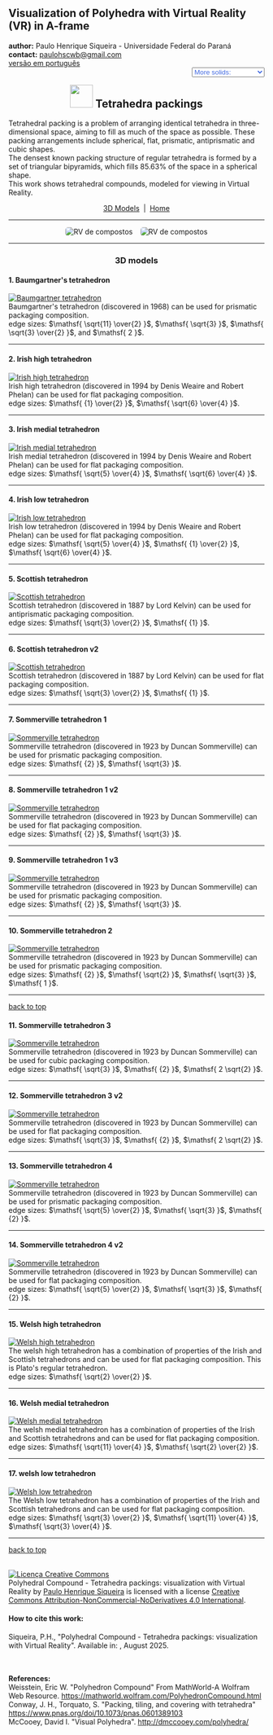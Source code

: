 <link rel="stylesheet" href="../scripts/style.css">
<meta charset="utf-8">
<script type="text/x-mathjax-config">
	  MathJax.Hub.Config({
		showProcessingMessages: false,
		tex2jax: { inlineMath: [['$','$'],['\\(','\\)']] }
	  });
</script>
<script type="text/javascript" src="https://cdn.mathjax.org/mathjax/latest/MathJax.js?config=TeX-MML-AM_HTMLorMML"></script>
<link rel="icon" type="image/png" href="vr/salas/imagens/icone.png">
<h2>Visualization of Polyhedra with Virtual Reality (VR) in A-frame</h2>
 <b>author:</b> Paulo Henrique Siqueira - Universidade Federal do Paraná
 <br><b>contact:</b> <a href="#">paulohscwb@gmail.com</a>
 <br><a href="https://paulohscwb.github.io/polycompound/tetrahedra/pt-br/">versão em português</a>
 <form style="margin: 0 auto; float:right; text-align:right; width:100%; margin-bottom:15px;">
	<select id="url" onchange="urlHandler(this.value)" style="color:royalblue;">
		<option disabled selected value>More solids:</option>
		<option value="../compounds1/">Tetrahedra family</option>
		<option value="../compounds2/">Cube family</option>
		<option disabled value="../tetrahedra/">Tetrahedra packings</option>
		<!--<option value="../compounds3/">Octahedra family</option>
		<option value="../compounds4/">Dodecahedra and icosahedra family 1</option>
		<option value="../compounds5/">Dodecahedra and icosahedra family 2</option>
		<option value="../compounds6/">Compounds of dual polyhedra</option>
		<option value="../compounds7/">Compounds of two polyhedra</option>-->
	</select>
</form>
<script>
function urlHandler(value) {                               
    window.location.assign(`${value}`);
}
</script>

<p id="p1"></p>
  <h2 align="center"><img src="vr/salas/imagens/icone.png" style="margin-bottom:-10px" width="45"> Tetrahedra packings</h2>
Tetrahedral packing is a problem of arranging identical tetrahedra in three-dimensional space, aiming to fill as much of the space as possible. These packing arrangements include spherical, flat, prismatic, antiprismatic and cubic shapes.
<br>The densest known packing structure of regular tetrahedra is formed by a set of triangular bipyramids, which fills 85.63% of the space in a spherical shape.
<br>This work shows tetrahedral compounds, modeled for viewing in Virtual Reality.
<p align="center"><a href="#m3d">3D Models</a><span>&nbsp;&nbsp;|&nbsp;&nbsp;</span><a href="../">Home</a></p>
<hr>
 <p align="center"><img src="vr/salas/videos/compound1.gif" style="max-width: 45%; border-radius:5px; margin-right:15px" loading="lazy" alt="RV de compostos"/><img src="vr/salas/videos/compound2.gif" style="max-width: 45%; border-radius:5px;" loading="lazy" alt="RV de compostos"/></p>
<hr>
<h3 id="m3d" align="center">3D models</h3>
<!--<iframe width="560" height="315" style="max-width:100%" src="https://www.youtube.com/embed/videoseries?list=PLy0I_lGW8HxUNlFkcmo7my5krrhVG2_BH" title="YouTube video player" frameborder="0" allow="accelerometer; autoplay; clipboard-write; encrypted-media; gyroscope; picture-in-picture; web-share" allowfullscreen></iframe>-->
<h4>1. Baumgartner's tetrahedron</h4>
<a href="vr/Baumgartner.htm" target="_blank" title="3D model" class="fotoA"><img src="ar/0A.png" class="foto" alt="Baumgartner tetrahedron"></a>
 <br>Baumgartner's tetrahedron (discovered in 1968) can be used for prismatic packaging composition.
 <br>edge sizes: $\mathsf{ \sqrt{11} \over{2} }$, $\mathsf{ \sqrt{3} }$, $\mathsf{ \sqrt{3} \over{2} }$, and $\mathsf{ 2 }$.
 <br>
<hr>
<h4>2. Irish high tetrahedron</h4>
<a href="vr/IrishHigh.htm" target="_blank" title="3D model" class="fotoA"><img src="ar/1A.png" class="foto" alt="Irish high tetrahedron"></a>
 <br>Irish high tetrahedron (discovered in 1994 by Denis Weaire and Robert Phelan) can be used for flat packaging composition.
 <br>edge sizes: $\mathsf{ {1} \over{2} }$, $\mathsf{ \sqrt{6} \over{4} }$.
 <br>
<hr>
<h4>3. Irish medial tetrahedron</h4>
<a href="vr/IrishMedial.htm" target="_blank" title="3D model" class="fotoA"><img src="ar/3A.png" class="foto" alt="Irish medial tetrahedron"></a>
 <br>Irish medial tetrahedron (discovered in 1994 by Denis Weaire and Robert Phelan) can be used for flat packaging composition.
 <br>edge sizes: $\mathsf{ \sqrt{5} \over{4} }$, $\mathsf{ \sqrt{6} \over{4} }$.
 <br>
<hr>
<h4>4. Irish low tetrahedron</h4>
<a href="vr/IrishLow.htm" target="_blank" title="3D model" class="fotoA"><img src="ar/2A.png" class="foto" alt="Irish low tetrahedron"></a>
 <br>Irish low tetrahedron (discovered in 1994 by Denis Weaire and Robert Phelan) can be used for flat packaging composition.
 <br>edge sizes: $\mathsf{ \sqrt{5} \over{4} }$, $\mathsf{ {1} \over{2} }$, $\mathsf{ \sqrt{6} \over{4} }$.
 <br>
<hr>
<h4>5. Scottish tetrahedron</h4>
<a href="vr/Scottish.htm" target="_blank" title="3D model" class="fotoA"><img src="ar/4A.png" class="foto" alt="Scottish tetrahedron"></a>
 <br>Scottish tetrahedron (discovered in 1887 by Lord Kelvin) can be used for antiprismatic packaging composition.
 <br>edge sizes: $\mathsf{ \sqrt{3} \over{2} }$, $\mathsf{ {1} }$.
 <br>
<hr>
<h4>6. Scottish tetrahedron v2</h4>
<a href="vr/Scottish1.htm" target="_blank" title="3D model" class="fotoA"><img src="ar/5A.png" class="foto" alt="Scottish tetrahedron"></a>
 <br>Scottish tetrahedron (discovered in 1887 by Lord Kelvin) can be used for flat packaging composition.
 <br>edge sizes: $\mathsf{ \sqrt{3} \over{2} }$, $\mathsf{ {1} }$.
 <br>
<hr>
<h4>7. Sommerville tetrahedron 1</h4>
<a href="vr/Sommerville.htm" target="_blank" title="3D model" class="fotoA"><img src="ar/6A.png" class="foto" alt="Sommerville tetrahedron"></a>
 <br>Sommerville tetrahedron (discovered in 1923 by Duncan Sommerville) can be used for prismatic packaging composition.
 <br>edge sizes: $\mathsf{ {2} }$, $\mathsf{ \sqrt{3} }$.
 <br>
<hr>
<h4>8. Sommerville tetrahedron 1 v2</h4>
<a href="vr/Sommerville_a.htm" target="_blank" title="3D model" class="fotoA"><img src="ar/7A.png" class="foto" alt="Sommerville tetrahedron"></a>
 <br>Sommerville tetrahedron (discovered in 1923 by Duncan Sommerville) can be used for flat packaging composition.
 <br>edge sizes: $\mathsf{ {2} }$, $\mathsf{ \sqrt{3} }$.
 <br>
<hr>
<h4>9. Sommerville tetrahedron 1 v3</h4>
<a href="vr/Sommerville_b.htm" target="_blank" title="3D model" class="fotoA"><img src="ar/8A.png" class="foto" alt="Sommerville tetrahedron"></a>
 <br>Sommerville tetrahedron (discovered in 1923 by Duncan Sommerville) can be used for prismatic packaging composition.
 <br>edge sizes: $\mathsf{ {2} }$, $\mathsf{ \sqrt{3} }$.
 <br>
<hr>
<h4>10. Sommerville tetrahedron 2</h4>
<a href="vr/Sommerville2.htm" target="_blank" title="3D model" class="fotoA"><img src="ar/9A.png" class="foto" alt="Sommerville tetrahedron"></a>
 <br>Sommerville tetrahedron (discovered in 1923 by Duncan Sommerville) can be used for prismatic packaging composition.
 <br>edge sizes: $\mathsf{ {2} }$, $\mathsf{ \sqrt{2} }$, $\mathsf{ \sqrt{3} }$, $\mathsf{ 1 }$.
 <br>
<hr>
<p class="topop"><a href="#p1" class="topo">back to top</a></p>
<h4>11. Sommerville tetrahedron 3</h4>
<a href="vr/Sommerville3.htm" target="_blank" title="3D model" class="fotoA"><img src="ar/10A.png" class="foto" alt="Sommerville tetrahedron"></a>
 <br>Sommerville tetrahedron (discovered in 1923 by Duncan Sommerville) can be used for cubic packaging composition.
 <br>edge sizes: $\mathsf{ \sqrt{3} }$, $\mathsf{ {2} }$, $\mathsf{ 2 \sqrt{2} }$.
 <br>
<hr>
<h4>12. Sommerville tetrahedron 3 v2</h4>
<a href="vr/Sommerville3_a.htm" target="_blank" title="3D model" class="fotoA"><img src="ar/11A.png" class="foto" alt="Sommerville tetrahedron"></a>
 <br>Sommerville tetrahedron (discovered in 1923 by Duncan Sommerville) can be used for flat packaging composition.
 <br>edge sizes: $\mathsf{ \sqrt{3} }$, $\mathsf{ {2} }$, $\mathsf{ 2 \sqrt{2} }$.
 <br>
<hr>
<h4>13. Sommerville tetrahedron 4</h4>
<a href="vr/Sommerville4.htm" target="_blank" title="3D model" class="fotoA"><img src="ar/12A.png" class="foto" alt="Sommerville tetrahedron"></a>
 <br>Sommerville tetrahedron (discovered in 1923 by Duncan Sommerville) can be used for prismatic packaging composition.
 <br>edge sizes: $\mathsf{ \sqrt{5} \over{2} }$, $\mathsf{ \sqrt{3} }$, $\mathsf{ {2} }$.
 <br>
<hr>
<h4>14. Sommerville tetrahedron 4 v2</h4>
<a href="vr/Sommerville4_a.htm" target="_blank" title="3D model" class="fotoA"><img src="ar/13A.png" class="foto" alt="Sommerville tetrahedron"></a>
 <br>Sommerville tetrahedron (discovered in 1923 by Duncan Sommerville) can be used for flat packaging composition.
 <br>edge sizes: $\mathsf{ \sqrt{5} \over{2} }$, $\mathsf{ \sqrt{3} }$, $\mathsf{ {2} }$.
 <br>
<hr>
<h4>15. Welsh high tetrahedron</h4>
<a href="vr/WelshHigh.htm" target="_blank" title="3D model" class="fotoA"><img src="ar/14A.png" class="foto" alt="Welsh high tetrahedron"></a>
 <br>The welsh high tetrahedron has a combination of properties of the Irish and Scottish tetrahedrons and can be used for flat packaging composition. This is Plato's regular tetrahedron.
 <br>edge sizes: $\mathsf{ \sqrt{2} \over{2} }$.
 <br>
<hr>
 <h4>16. Welsh medial tetrahedron</h4>
<a href="vr/WelshMedial.htm" target="_blank" title="3D model" class="fotoA"><img src="ar/16A.png" class="foto" alt="Welsh medial tetrahedron"></a>
 <br>The welsh medial tetrahedron has a combination of properties of the Irish and Scottish tetrahedrons and can be used for flat packaging composition.
 <br>edge sizes: $\mathsf{ \sqrt{11} \over{4} }$, $\mathsf{ \sqrt{2} \over{2} }$.
 <br>
<hr>
<h4>17. welsh low tetrahedron</h4>
<a href="vr/WelshLow.htm" target="_blank" title="3D model" class="fotoA"><img src="ar/15A.png" class="foto" alt="Welsh low tetrahedron"></a>
 <br>The Welsh low tetrahedron has a combination of properties of the Irish and Scottish tetrahedrons and can be used for flat packaging composition.
 <br>edge sizes: $\mathsf{ \sqrt{3} \over{2} }$, $\mathsf{ \sqrt{11} \over{4} }$, $\mathsf{ \sqrt{3} \over{4} }$.
 <br>
<hr>
<p class="topop"><a href="#p1" class="topo">back to top</a></p>

<br><a rel="license" href="http://creativecommons.org/licenses/by-nc-nd/4.0/"><img alt="Licença Creative Commons" style="border-width:0" src="https://i.creativecommons.org/l/by-nc-nd/4.0/88x31.png" loading="lazy"/></a><br /><span xmlns:dct="http://purl.org/dc/terms/" property="dct:title">Polyhedral Compound - Tetrahedra packings: visualization with Virtual Reality</span> by <a xmlns:cc="http://creativecommons.org/ns#" href="https://paulohscwb.github.io/polycompound/tetrahedra/" property="cc:attributionName" rel="cc:attributionURL">Paulo Henrique Siqueira</a> is licensed with a license <a rel="license" href="http://creativecommons.org/licenses/by-nc-nd/4.0/">Creative Commons Attribution-NonCommercial-NoDerivatives 4.0 International</a>.

<h4>How to cite this work:</h4> 
<p>Siqueira, P.H., "Polyhedral Compound - Tetrahedra packings: visualization with Virtual Reality". Available in: <https://paulohscwb.github.io/polycompound/tetrahedra/>, August 2025.</p>
<!--<a target="_blank" href="https://doi.org/10.5281/zenodo.14502405"><img src="https://zenodo.org/badge/DOI/10.5281/zenodo.14502405.svg" alt="DOI"></a>-->
<br><br><b>References:</b>
<br>Weisstein, Eric W. "Polyhedron Compound" From MathWorld-A Wolfram Web Resource. <a href="https://mathworld.wolfram.com/ArchimedeanDual.html" target="_blank">https://mathworld.wolfram.com/PolyhedronCompound.html</a>
<br>Conway, J. H., Torquato, S. "Packing, tiling, and covering with tetrahedra" <a href="https://www.pnas.org/doi/10.1073/pnas.0601389103" target="_blank">https://www.pnas.org/doi/10.1073/pnas.0601389103</a>
<br>McCooey, David I. "Visual Polyhedra". <a href="http://dmccooey.com/polyhedra/" target="_blank">http://dmccooey.com/polyhedra/</a>
